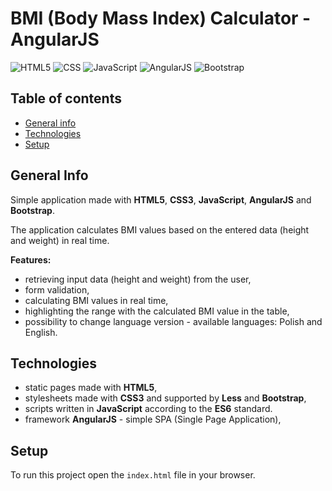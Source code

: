 # BMI (Body Mass Index) Calculator - AngularJS

![HTML5](https://img.shields.io/badge/HTML-HTML5-blue)
![CSS](https://img.shields.io/badge/CSS-CSS3+Less-blue)
![JavaScript](https://img.shields.io/badge/JavaScript-ES6-blue)
![AngularJS](https://img.shields.io/badge/AngularJS-1.6.9-blue)
![Bootstrap](https://img.shields.io/badge/Bootstrap-3.3.7-blue)

## Table of contents
* [General info](#general-info)
* [Technologies](#technologies)
* [Setup](#setup)

## General Info

Simple application made with **HTML5**, **CSS3**, **JavaScript**, **AngularJS** and **Bootstrap**.

The application calculates BMI values based on the entered data (height and weight) in real time.

**Features:**
* retrieving input data (height and weight) from the user,
* form validation,
* calculating BMI values in real time,
* highlighting the range with the calculated BMI value in the table,
* possibility to change language version - available languages: Polish and English.

## Technologies

* static pages made with **HTML5**,
* stylesheets made with **CSS3** and supported by **Less** and **Bootstrap**,
* scripts written in **JavaScript** according to the **ES6** standard.
* framework **AngularJS** - simple SPA (Single Page Application),

## Setup

To run this project open the `index.html` file in your browser.

